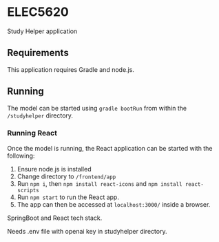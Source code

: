# ELEC5620
Study Helper application

## Requirements
This application requires Gradle and node.js.

## Running
The model can be started using `gradle bootRun` from within the `/studyhelper` directory.

### Running React
Once the model is running, the React application can be started with the following:
1. Ensure node.js is installed
2. Change directory to `/frontend/app`
3. Run `npm i`, then `npm install react-icons` and `npm install react-scripts`
4. Run `npm start` to run the React app.
5. The app can then be accessed at `localhost:3000/` inside a browser.

SpringBoot and React tech stack.

Needs .env file with openai key in studyhelper directory.
